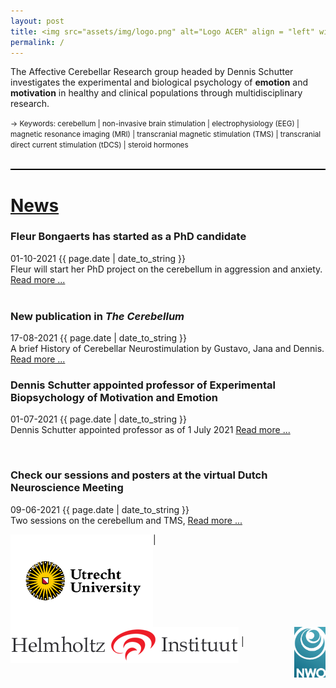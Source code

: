 ```yaml
---
layout: post
title: <img src="assets/img/logo.png" alt="Logo ACER" align = "left" width="300" height="150">
permalink: /
---
```



The Affective Cerebellar Research group headed by Dennis Schutter investigates the experimental and biological psychology of **emotion** and **motivation** in healthy and clinical populations through multidisciplinary research.
<p></p>
<small>&rarr; Keywords: cerebellum | non-invasive brain stimulation | electrophysiology (EEG) | magnetic resonance imaging (MRI) | transcranial magnetic stimulation (TMS) | transcranial direct current stimulation (tDCS) | steroid hormones</small>
<br><br>
<hr style="height: 2px; background:black"> <!-- horizontale lijn -->


<h1> <a href="https://acer-lab.github.io/ACER-website/news/">News</a> </h1>
<columna>
<article class="post">
    <div class="post-meta">
    </div>
  <h3 class="post-title">Fleur Bongaerts has started as a PhD candidate</h3>
  <div class="post-meta">
    <time datetime="2021-11-07" itemprop="datePublished">
      01-10-2021 {{ page.date | date_to_string }}
    </time>
  </div>
    Fleur will start her PhD project on the cerebellum in aggression and anxiety.   <a href="../news/011021/">Read more ...</a>
</article>

<br>
<article class="post">
    <div class="post-meta">
    </div>
  <h3 class="post-title">New publication in <em>The Cerebellum</em></h3>
  <div class="post-meta">
    <time datetime="2021-11-07" itemprop="datePublished">
      17-08-2021 {{ page.date | date_to_string }}
    </time>
  </div>
  A brief History of Cerebellar Neurostimulation by Gustavo, Jana and Dennis. <a href="../news/170821/">Read more ...</a>
</article>
</columna>

<columnb>
<article class="post">
    <div class="post-meta">
    </div>
  <h3 class="post-title">Dennis Schutter appointed professor of Experimental Biopsychology of Motivation and Emotion</h3>
  <div class="post-meta">
    <time datetime="2021-11-07" itemprop="datePublished">
      01-07-2021 {{ page.date | date_to_string }}
    </time>
  </div>
  Dennis Schutter appointed professor as of 1 July 2021 <a href="https://www.uu.nl/en/news/dennis-schutter-appointed-professor-of-experimental-biopsychology-of-motivation-and-emotion">Read more ...</a>
</article>

<p>&nbsp;</p>

<article class="post">
    <div class="post-meta">
    </div>
  <h3 class="post-title">Check our sessions and posters at the virtual Dutch Neuroscience Meeting</h3>
  <div class="post-meta">
    <time datetime="2021-11-07" itemprop="datePublished">
      09-06-2021 {{ page.date | date_to_string }}
    </time>
  </div>
  Two sessions on the cerebellum and TMS, <a href="../news/090621">Read more ...</a>
</article>
</columnb>


<img src="assets/img/UU_logo_2021_EN_RGB.png" width="228.058" height="148.108" alt="Logo UU" align = "left" width = 220px > | <img src="assets/img/HelmholtzInstitute.png" alt="Logo HH" align = "middle"> | <img src="assets/img/NWO logo - RGB.jpg" alt="Logo NWO" align = "right" width = 50px>
